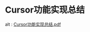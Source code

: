 # Cursor功能实现总结




<object data="https://images-1251716363.cos.ap-guangzhou.myqcloud.com/images/202207011702216.pdf" type="application/pdf" width="300" height="200">
  alt : <a href="https://images-1251716363.cos.ap-guangzhou.myqcloud.com/images/202207011702216.pdf">Cursor功能实现总结.pdf</a>
</object>


